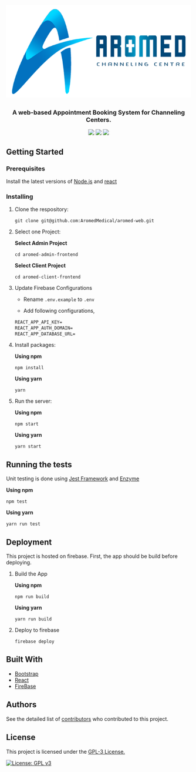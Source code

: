 <h1 align="center">
	<img
		width="600"
		alt="Aromed"
		src="/images/logo.png">
</h1>

<h3 align="center">
	A web-based Appointment Booking System for Channeling Centers.
</h3>

<p align="center">
<a href="https://www.npmjs.com/package/react"><img src="https://img.shields.io/badge/Made%20with-React-blue"></a>
<a href="https://github.com/AromedMedical/aromed-system/graphs/contributors/"><img src="https://img.shields.io/github/contributors/AromedMedical/aromed-system.svg"></a>
<a href="https://www.gnu.org/licenses/gpl-3.0"><img src="https://img.shields.io/badge/License-GPLv3-blue.svg"></a>
</p>

## Getting Started

### Prerequisites

Install the latest versions of [Node.js](https://github.com/nodejs/node) and [react](https://github.com/facebook/react)

### Installing

1. Clone the respository:

    ```
    git clone git@github.com:AromedMedical/aromed-web.git
    ```

2. Select one Project:

    **Select Admin Project**
    ```
    cd aromed-admin-frontend
    ```
    
    **Select Client Project**
    ```
    cd aromed-client-frontend
    ```
3. Update Firebase Configurations

    + Rename `.env.example` to `.env`
    
    + Add following configurations,
    ```
    REACT_APP_API_KEY=
    REACT_APP_AUTH_DOMAIN=
    REACT_APP_DATABASE_URL=
    ```
    
3. Install packages:

    **Using npm**
    ```
    npm install
    ```
    
    **Using yarn**
    ```
    yarn
    ```
4. Run the server:

    **Using npm**
    ```
    npm start
    ```
    
    **Using yarn**
    ```
    yarn start
    ```
    
## Running the tests
Unit testing is done using [Jest Framework](https://jestjs.io) and [Enzyme](https://enzymejs.github.io/enzyme)

   **Using npm**
   ```
   npm test
   ```
   **Using yarn**
   ```
   yarn run test
   ```

## Deployment
This project is hosted on firebase. First, the app should be build before deploying.

1. Build the App

   **Using npm**
   ```
   npm run build
   ```
   **Using yarn**
   ```
   yarn run build
   ```

2. Deploy to firebase

   ```
   firebase deploy
   ```

## Built With

* [Bootstrap](https://github.com/twbs/bootstrap)
* [React](https://github.com/facebook/react)
* [FireBase](https://firebase.google.com)

## Authors

See the detailed list of [contributors](https://github.com/AromedMedical/aromed-web/contributors) who contributed to this project.

## License

This project is licensed under the [GPL-3 License.](https://github.com/AromedMedical/aromed-web/blob/master/LICENSE)

[![License: GPL v3](https://img.shields.io/badge/License-GPLv3-blue.svg)](https://www.gnu.org/licenses/gpl-3.0)